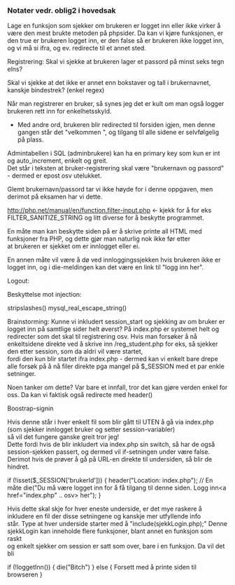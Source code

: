 ### Notater vedr. oblig2 i hovedsak  

Lage en funksjon som sjekker om brukeren er logget inn eller ikke virker å være den mest brukte metoden på phpsider.
Da kan vi kjøre funksjonen, er den true er brukeren logget inn, er den false så er brukeren ikke logget inn, og vi må
si ifra, og ev. redirecte til et annet sted.
  


Registrering: Skal vi sjekke at brukeren lager et passord på minst seks tegn elns?  

Skal vi sjekke at det ikke er annet enn bokstaver og tall i brukernavnet, kanskje bindestrek? (enkel regex)  

Når man registrerer en bruker, så synes jeg det er kult om man også logger brukeren rett inn for enkelhetsskyld.  
- Med andre ord, brukeren blir redirected til forsiden igjen, men denne gangen står det "velkommen <brukernavn>", og
tilgang til alle sidene er selvfølgelig på plass.  

Admintabellen i SQL (adminbrukere) kan ha en primary key som kun er int og auto_increment, enkelt og greit.  
Det står i teksten at bruker-registrering skal være "brukernavn og passord" - dermed er epost osv utelukket.
  
Glemt brukernavn/passord tar vi ikke høyde for i denne oppgaven, men derimot på eksamen har vi dette.
  
http://php.net/manual/en/function.filter-input.php <- kjekk for å for eks FILTER_SANITIZE_STRING og litt diverse for å beskytte programmet.

En måte man kan beskytte siden på er å skrive printe all HTML med funksjoner fra PHP, og dette gjør man naturlig nok ikke før etter  
at brukeren er sjekket om er innlogget eller ei.  

En annen måte vil være å dø ved innloggingssjekken hvis brukeren ikke er logget inn, og i die-meldingen kan det være en link til "logg inn her".  


Logout:
<?php
session_start();
session_destroy();
redirect her til hovedside
?>


Beskyttelse mot injection:

stripslashes()
mysql_real_escape_string()



Brainstorming:
Kunne vi inkludert session_start og sjekking av om bruker er logget inn på samtlige sider helt øverst? På index.php er systemet
helt og redirecter som det skal til registrering osv.
Hvis man forsøker å nå enkeltsidene direkte ved å skrive inn /reg_student.php for eks, så sjekker den etter session, som da aldri vil være startet,  
fordi den kun blir startet ifra index.php - dermed kan vi enkelt bare drepe alle forsøk på å nå filer direkte pga mangel på $_SESSION med et par enkle setninger.

Noen tanker om dette? Var bare et innfall, tror det kan gjøre verden enkel for oss. Da kan vi faktisk også redirecte med header()  


Boostrap-signin
<div class="signin-form">
<form class="form-signin" ...
<h2 class="form-signin-heading">



Hvis denne står i hver enkelt fil som blir gått til UTEN å gå via index.php (som sjekker innlogget bruker og setter session-variabler)  
så vil det fungere ganske greit tror jeg!  
Dette fordi hvis de blir inkludert via index.php sin switch, så har de også session-sjekken passert, og dermed vil if-setningen under være false.  
Derimot hvis de prøver å gå på URL-en direkte til undersiden, så blir de hindret.

if (!isset($_SESSION['brukerId'])) {
 header("Location: index.php"); // En måte
 die("Du må være logget inn for å få tilgang til denne siden. Logg inn<a href="index.php" .. osv> her</a>");
}  

Hvis dette skal skje for hver eneste underside, er det mye raskere å inkludere en fil der disse setningene og kanskje mer utfyllende info  
står. Type at hver underside starter med å "include(sjekkLogin.php);" Denne sjekkLogin kan inneholde flere funksjoner, blant annet en funksjon som raskt  
og enkelt sjekker om session er satt som over, bare i en funksjon. Da vil det bli 

if (!loggetInn()) { 
    die("Bitch") 
} else { 
    Forsett med å printe siden til browseren
}